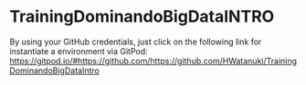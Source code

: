 # TrainingDominandoBigDataINTRO

By using your GitHub credentials, just click on the following link for instantiate a environment via GitPod: https://gitpod.io/#https://github.com/https://github.com/HWatanuki/TrainingDominandoBigDataIntro
